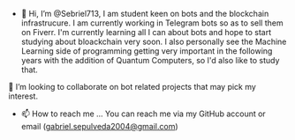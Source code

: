 - 👋 Hi, I’m @Sebriel713, I am student keen on bots and the blockchain infrastrucure. I am currently working in Telegram bots so as to sell them on Fiverr.
I'm currently learning all I can about bots and hope to start studying about bloackchain very soon. 
I also personally see the Machine Learning side of programming getting very important in the following years with the addition of Quantum Computers, so I'd also like to study that. 
 
💞️ I’m looking to collaborate on bot related projects that may pick my interest.
- 📫 How to reach me ... You can reach me via my GitHub account or email (gabriel.sepulveda2004@gmail.com)

